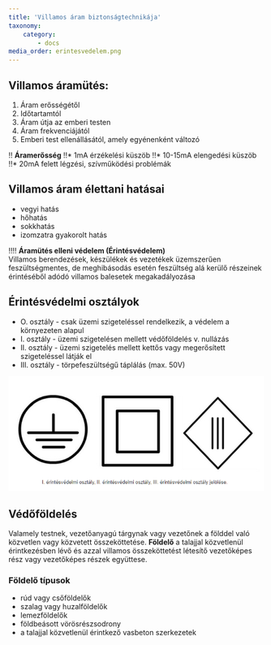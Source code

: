 ```yaml
---
title: 'Villamos áram biztonságtechnikája'
taxonomy:
    category:
        - docs
media_order: erintesvedelem.png
---
```


## Villamos áramütés:
1. Áram erősségétől
2. Időtartamtól
3. Áram útja az emberi testen
4. Áram frekvenciájától
5. Emberi test ellenállásától, amely egyénenként változó

!! **Áramerősség**
!!* 1mA érzékelési küszöb
!!* 10-15mA elengedési küszöb
!!* 20mA felett légzési, szívműködési problémák

## Villamos áram élettani hatásai
* vegyi hatás
* hőhatás
* sokkhatás
* izomzatra gyakorolt hatás

!!!! **Áramütés elleni védelem (Érintésvédelem)** <br/>Villamos berendezések, készülékek és vezetékek üzemszerűen feszültségmentes, de meghibásodás esetén feszültség alá kerülő részeinek érintéséből adódó villamos balesetek megakadályozása

## Érintésvédelmi osztályok

* O. osztály - csak üzemi szigeteléssel rendelkezik, a védelem a környezeten alapul
* I. osztály - üzemi szigetelésen mellett védőföldelés v. nullázás
* II. osztály - üzemi szigetelés mellett kettős vagy megerősített szigeteléssel látják el
* III. osztály - törpefeszültségű táplálás (max. 50V)

![erintesvedelem](erintesvedelem.png "erintesvedelem")

## Védőföldelés
Valamely testnek, vezetőanyagú tárgynak vagy vezetőnek a földdel való közvetlen vagy közvetett összeköttetése.
**Földelő** a talajjal közvetlenül érintkezésben lévő és azzal villamos összeköttetést létesítő vezetőképes rész vagy vezetőképes részek együttese.

### Földelő típusok
* rúd vagy csőföldelők
* szalag vagy huzalföldelők
* lemezföldelők
* földbeásott vörösrészsodrony
* a talajjal közvetlenül érintkező vasbeton szerkezetek